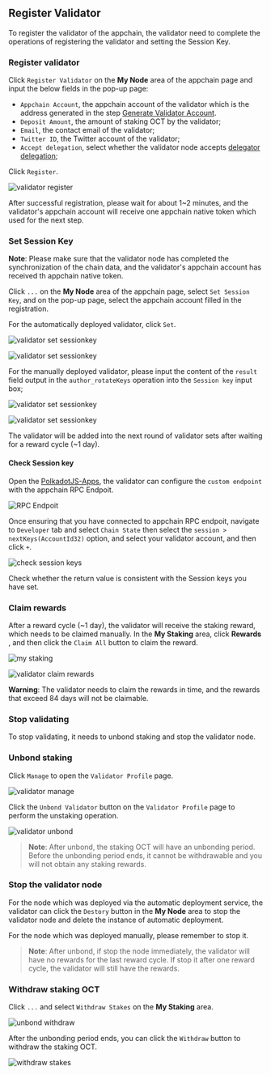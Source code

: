 ## Register Validator

To register the validator of the appchain, the validator need to complete the operations of registering the validator and setting the Session Key.

### Register validator

Click `Register Validator` on the **My Node** area of ​​the appchain page and input the below fields in the pop-up page:

* `Appchain Account`, the appchain account of the validator which is the address generated in the step [Generate Validator Account](./validator-generate-keys.md).
* `Deposit Amount`, the amount of staking OCT by the validator;
* `Email`, the contact email of the validator;
* `Twitter ID`, the Twitter account of the validator;
* `Accept delegation`, select whether the validator node accepts [delegator delegation](./delegator-delegate.md);
    
Click `Register`.

![validator register](../images/maintain/validator_register.jpg)

After successful registration, please wait for about 1~2 minutes, and the validator's appchain account will receive one appchain native token which used for the next step.

### Set Session Key

**Note**: Please make sure that the validator node has completed the synchronization of the chain data, and the validator's appchain account has received th appchain native token.

Click `...` on the **My Node** area of ​​the appchain page, select `Set Session Key`, and on the pop-up page, select the appchain account filled in the registration.

For the automatically deployed validator, click `Set`.

![validator set sessionkey](../images/maintain/validator_set_sessionkey.jpg)

![validator set sessionkey](../images/maintain/validator_set_sessionkey2.jpg)

For the manually deployed validator, please input the content of the `result` field output in the `author_rotateKeys` operation into the `Session key` input box;

![validator set sessionkey](../images/maintain/validator_set_sessionkey1.jpg)

![validator set sessionkey](../images/maintain/validator_set_sessionkey3.jpg)

The validator will be added into the next round of validator sets after waiting for a reward cycle (~1 day).

#### Check Session key

Open the [PolkadotJS-Apps](https://polkadot.js.org/apps/),  the validator can configure the `custom endpoint` with the appchain RPC Endpoit.

![RPC Endpoit](../images/maintain/appchain_rpc.jpg)

Once ensuring that you have connected to appchain RPC endpoit, navigate to `Developer` tab and select `Chain State` then select the `session > nextKeys(AccountId32)` option, and select your validator account, and then click `+`. 

![check session keys](../images/maintain/validator_check_session_keys.jpg)

Check whether the return value is consistent with the Session keys you have set.

### Claim rewards

After a reward cycle (~1 day), the validator will receive the staking reward, which needs to be claimed manually. In the **My Staking** area, click **Rewards** , and then click the `Claim All` button to claim the reward.

![my staking](../images/maintain/my_staking.jpg)

![validator claim rewards](../images/maintain/validator_claim_rewards.jpg)

**Warning**: The validator needs to claim the rewards in time, and the rewards that exceed 84 days will not be claimable.

### Stop validating

To stop validating, it needs to unbond staking and stop the validator node.

### Unbond staking

Click `Manage` to open the `Validator Profile` page.

![validator manage](../images/maintain/validator_manage.jpg)

Click the `Unbond Validator` button on the `Validator Profile` page to perform the unstaking operation.

![validator unbond](../images/maintain/validator_unbond.jpg)

> **Note**: After unbond, the staking OCT will have an unbonding period. Before the unbonding period ends, it cannot be withdrawable and you will not obtain any staking rewards.

### Stop the validator node

For the node which was deployed via the automatic deployment service, the validator can click the `Destory` button in the **My Node** area to stop the validator node and delete the instance of automatic deployment.

For the node which was deployed manually, please remember to stop it.

> **Note**: After unbond, if stop the node immediately, the validator will have no rewards for the last reward cycle. If stop it after one reward cycle, the validator will still have the rewards.

### Withdraw staking OCT

Click `...` and select `Withdraw Stakes` on the **My Staking** area.

![unbond withdraw](../images/maintain/unbond_withdraw.jpg)

After the unbonding period ends, you can click the `Withdraw` button to withdraw the staking OCT.

![withdraw stakes](../images/maintain/withdraw_stakes.jpg)